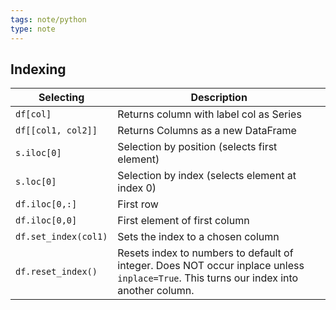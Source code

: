 ```yaml
---
tags: note/python
type: note
---
```

## Indexing

| Selecting          | Description                                                                                                                            |
| ------------------ | -------------------------------------------------------------------------------------------------------------------------------------- |
| `df[col]`          | Returns column with label col as Series                                                                                                |
| `df[[col1, col2]]` | Returns Columns as a new DataFrame                                                                                                     |
| `s.iloc[0]`        | Selection by position (selects first element)                                                                                          |
| `s.loc[0]`         | Selection by index (selects element at index 0)                                                                                        |
| `df.iloc[0,:]`     | First row                                                                                                                              |
| `df.iloc[0,0]`     | First element of first column                                                                                                          |
| `df.set_index(col1)`   | Sets the index to a chosen column                                                                                                                                       |
| `df.reset_index()` | Resets index to numbers to default of integer. Does NOT occur inplace unless `inplace=True`. This turns our index into another column. |
 